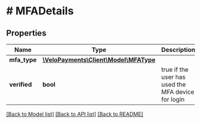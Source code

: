 # # MFADetails

## Properties

Name | Type | Description | Notes
------------ | ------------- | ------------- | -------------
**mfa_type** | [**\VeloPayments\Client\Model\MFAType**](MFAType.md) |  | [optional] 
**verified** | **bool** | true if the user has used the MFA device for login | [optional] 

[[Back to Model list]](../../README.md#documentation-for-models) [[Back to API list]](../../README.md#documentation-for-api-endpoints) [[Back to README]](../../README.md)



